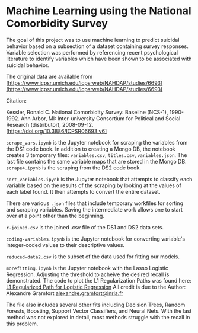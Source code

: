 # Machine Learning using the National Comorbidity Survey

The goal of this project was to use machine learning to predict suicidal behavior based on a subsection of a dataset containing survey responses.  Variable selection was performed by referencing recent psychological literature to identify variables which have been shown to be associated with suicidal behavior.

The original data are available from [https://www.icpsr.umich.edu/icpsrweb/NAHDAP/studies/6693](https://www.icpsr.umich.edu/icpsrweb/NAHDAP/studies/6693)

Citation:

Kessler, Ronald C. National Comorbidity Survey: Baseline (NCS-1), 1990-1992. Ann Arbor, MI: Inter-university Consortium for Political and Social Research (distributor), 2008-09-12. [https://doi.org/10.3886/ICPSR06693.v6]

`scrape_vars.ipynb` is the Jupyter notebook for scraping the variables from the DS1 code book.  In addition to creating a Mongo DB, 
the notebook creates 3 temporary files: `variables.csv`, `titles.csv`, `variables.json`.  The last file contains the same variable
maps that are stored in the Mongo DB.  `scrape4.ipynb` is the scraping from the DS2 code book.

`sort_variables.ipynb` is the Jupyter notebook that attempts to classify each variable based on the results of the scraping by looking
at the values of each label found.  It then attempts to convert the entire dataset.

There are various `.json` files that include temporary workfiles for sorting and scraping variables.  Saving the intermediate work allows
one to start over at a point other than the beginning.

`r-joined.csv` is the joined .csv file of the DS1 and DS2 data sets.

`coding-variables.ipynb` is the Jupyter notebook for converting variable's integer-coded values to their
descriptive values.

`reduced-data2.csv` is the subset of the data used for fitting our models.

`morefitting.ipynb` is the Jupyter notebook with the Lasso Logistic Regression.  Adjusting the threshold to 
acheive the desired recall is demonstrated.  The code to plot the L1 Regularization Paths was found here:
[L1 Regularized Path for Logistic Regression](https://scikit-learn.org/stable/auto_examples/linear_model/plot_logistic_path.html)
All credit is due to the Author: Alexandre Gramfort <alexandre.gramfort@inria.fr>

The file also includes several other fits including Decision Trees, Random Forests, Boosting, Support Vector Classifiers, and Neural Nets.  With the last method was not explored in detail, most methods struggle with the recall in this problem.
 
